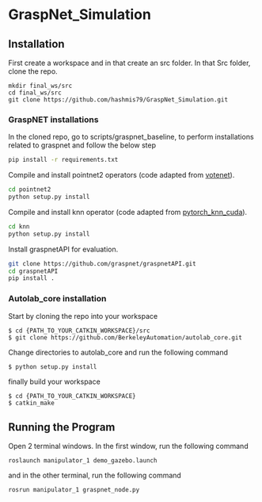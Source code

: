 # GraspNet_Simulation

## Installation
First create a workspace and in that create an src folder. In that Src folder, clone the repo.
```
mkdir final_ws/src
cd final_ws/src
git clone https://github.com/hashmis79/GraspNet_Simulation.git
```
### GraspNET installations
In the cloned repo, go to scripts/graspnet_baseline, to perform installations related to graspnet and follow the below step

```bash
pip install -r requirements.txt
```
Compile and install pointnet2 operators (code adapted from [votenet](https://github.com/facebookresearch/votenet)).
```bash
cd pointnet2
python setup.py install
```
Compile and install knn operator (code adapted from [pytorch_knn_cuda](https://github.com/chrischoy/pytorch_knn_cuda)).
```bash
cd knn
python setup.py install
```
Install graspnetAPI for evaluation.
```bash
git clone https://github.com/graspnet/graspnetAPI.git
cd graspnetAPI
pip install .
```
### Autolab_core installation
Start by cloning the repo into your workspace
```
$ cd {PATH_TO_YOUR_CATKIN_WORKSPACE}/src
$ git clone https://github.com/BerkeleyAutomation/autolab_core.git
```
Change directories to autolab_core and run the following command
```
$ python setup.py install
```
finally build your workspace
```
$ cd {PATH_TO_YOUR_CATKIN_WORKSPACE}
$ catkin_make
```
## Running the Program
Open 2 terminal windows. In the first window, run the following command
```
roslaunch manipulator_1 demo_gazebo.launch
```
and in the other terminal, run the following command
```
rosrun manipulator_1 graspnet_node.py
```